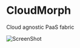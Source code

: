 CloudMorph
=====================

Cloud agnostic PaaS fabric

![ScreenShot](https://raw.github.com/CloudMorph/cloudmorph.github.com/master/morph.png)
